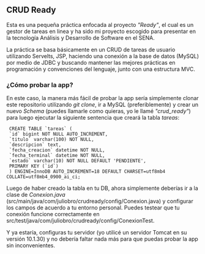 ## CRUD Ready

Esta es una pequeña práctica enfocada al proyecto *"Ready"*,
el cual es un gestor de tareas en linea y ha sido mi 
proyecto escogido para presentar en la tecnología Análisis
y Desarrollo de Software en el SENA.

La práctica se basa básicamente en un CRUD de tareas de 
usuario utilizando Servelts, JSP, haciendo una conexión
a la base de datos (MySQL) por medio de JDBC y buscando
mantener las mejores prácticas en programación y convenciones
del lenguaje, junto con una estructura MVC.

### ¿Cómo probar la app?

En este caso, la manera más fácil de probar la app sería
simplemente clonar este repositorio utilizando *git clone*,
ir a MySQL (preferiblemente) y crear un nuevo *Schema*
(puedes llamarle como quieras, yo le llamé *"crud_ready"*)
para luego ejecutar la siguiente sentencia que creará la
tabla *tareas*:


`` CREATE TABLE `tareas` (`` <br>
`` `id` bigint NOT NULL AUTO_INCREMENT,`` <br>
`` `titulo` varchar(100) NOT NULL,``<br>
`` `descripcion` text,``<br>
`` `fecha_creacion` datetime NOT NULL,``<br>
`` `fecha_terminal` datetime NOT NULL,``<br>
`` `estado` varchar(10) NOT NULL DEFAULT 'PENDIENTE',``<br>
`` PRIMARY KEY (`id`)``<br>
`` ) ENGINE=InnoDB AUTO_INCREMENT=18 DEFAULT CHARSET=utf8mb4 COLLATE=utf8mb4_0900_ai_ci;``

Luego de haber creado la tabla en tu DB, ahora simplemente
deberías ir a la clase de *Conexion.java* (src/main/java/com/juliobro/crudready/config/Conexion.java)
y configurar los campos de acuerdo a tu entorno personal. 
Puedes testear que tu conexión funcione correctamente en
src/test/java/com/juliobro/crudready/config/ConexionTest.

Y ya estaría, configuras tu servidor (yo utilicé un servidor
Tomcat en su versión 10.1.30) y no debería faltar nada más para 
que puedas probar la app sin inconvenientes.